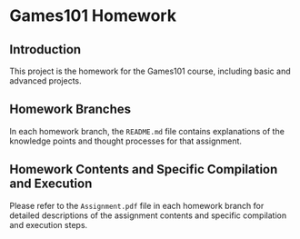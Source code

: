 # Games101 Homework

## Introduction
This project is the homework for the Games101 course, including basic and advanced projects.

## Homework Branches
In each homework branch, the `README.md` file contains explanations of the knowledge points and thought processes for that assignment.

## Homework Contents and Specific Compilation and Execution
Please refer to the `Assignment.pdf` file in each homework branch for detailed descriptions of the assignment contents and specific compilation and execution steps.
